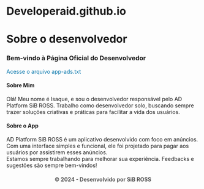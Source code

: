 # Developeraid.github.io

<head>
  <h1>Sobre o desenvolvedor</h1>
  <meta name="google-site-verification" content="uijWJyo3OzssuUjIrWrCADK55SfS0sU6OWIVSLDWHH0" />

<body>
  <h3>Bem-vindo à Página Oficial do Desenvolvedor</h3><a href="https://companyaddc.wordpress.com/app-ads-txt/" target="_blank" style="text-decoration: none;color: #0073aa">Acesse o arquivo app-ads.txt</a>
  <section>
    <h4>Sobre Mim</h4>Olá! Meu nome é Isaque, e sou o desenvolvedor responsável pelo AD Platform SiB ROSS. Trabalho como desenvolvedor solo, buscando sempre trazer soluções criativas e práticas para facilitar a vida dos usuários.
</section><section>
  <h4>Sobre o App</h4>AD Platform SiB ROSS é um aplicativo desenvolvido com foco em anúncios. Com uma interface simples e funcional, ele foi projetado para pagar aos usuários por assistirem esses anúncios.
</section><section>
  Estamos sempre trabalhando para melhorar sua experiência. Feedbacks e sugestões são sempre bem-vindos!
</section>
  <h4><div style="margin-top:20pxfont-size:0.9em;color:#555;text-align:center">
© 2024 - Desenvolvido por SiB ROSS</div></h4>
</body>
</head>
